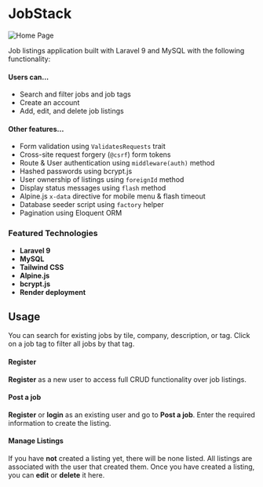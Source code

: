 # JobStack
![Home Page](https://github.com/kylewb94/jobstack/blob/master/public/images/index_1366-768.jpg?raw=true)

Job listings application built with Laravel 9 and MySQL with the following functionality:

#### Users can...
* Search and filter jobs and job tags
* Create an account
* Add, edit, and delete job listings
#### Other features...
* Form validation using `ValidatesRequests` trait
* Cross-site request forgery (`@csrf`) form tokens
* Route & User authentication using `middleware(auth)` method
* Hashed passwords using bcrypt.js 
* User ownership of listings using `foreignId` method
* Display status messages using `flash` method
* Alpine.js `x-data` directive for mobile menu &amp; flash timeout
* Database seeder script using `factory` helper
* Pagination using Eloquent ORM

### Featured Technologies
* **Laravel 9**
* **MySQL**
* **Tailwind CSS**
* **Alpine.js**
* **bcrypt.js**
* **Render deployment**

## Usage

You can search for existing jobs by tile, company, description, or tag. Click on a job tag to filter all jobs by that tag.

#### Register

**Register** as a new user to access full CRUD functionality over job listings.

#### Post a job
**Register** or **login** as an existing user and go to **Post a job**. Enter the required information to create the listing.

#### Manage Listings
If you have **not** created a listing yet, there will be none listed. All listings are associated with the user that created them.
Once you have created a listing, you can **edit** or **delete** it here.

